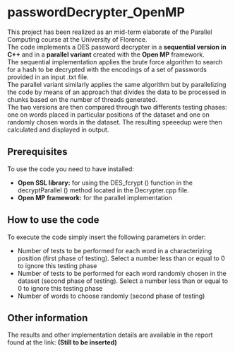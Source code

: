 # passwordDecrypter_OpenMP
This project has been realized as an mid-term elaborate of the Parallel Computing course at the University of Florence.<br>
The code implements a DES password decrypter in a <b>sequential version in C++ </b> and in a <b>parallel variant</b> created with the <b>Open MP</b> framework.<br>
The sequential implementation applies the brute force algorithm to search for a hash to be decrypted with the encodings of a set of passwords provided in an input .txt file.<br>
The parallel variant similarly applies the same algorithm but by parallelizing the code by means of an approach that divides the data to be processed in chunks based on the number of threads generated.<br>
The two versions are then compared through two differents testing phases: one on words placed in particular positions of the dataset and one on randomly chosen words in the dataset.
The resulting speeedup were then calculated and displayed in output.

<h2>Prerequisites</h2>
To use the code you need to have installed:

<ul>
<li><b>Open SSL library:</b> for using the DES_fcrypt () function in the decryptParallel () method located in the Decrypter.cpp file.</li>
<li><b>Open MP framework:</b> for the parallel implementation</li>
</ul>

<h2>How to use the code</h2>
To execute the code simply insert the following parameters in order:

<ul>
<li>Number of tests to be performed for each word in a characterizing position (first phase of testing). Select a number less than or equal to 0 to ignore this testing phase</li>
<li>Number of tests to be performed for each word randomly chosen in the dataset (second phase of testing). Select a number less than or equal to 0 to ignore this testing phase </li>
<li>Number of words to choose randomly (second phase of testing)</li>
</ul>

<h2>Other information</h2>
The results and other implementation details are available in the report found at the link: <b>(Still to be inserted)</b>
